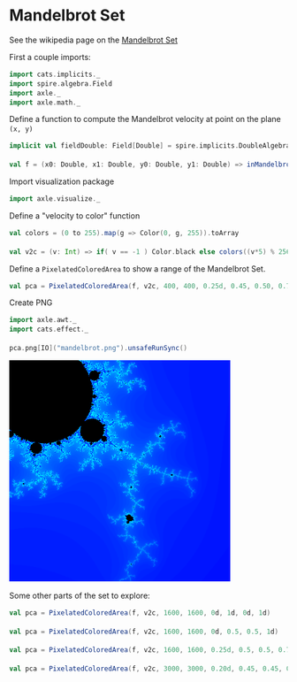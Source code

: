 # Mandelbrot Set

See the wikipedia page on the [Mandelbrot Set](https://en.wikipedia.org/wiki/Mandelbrot_set)

First a couple imports:

```scala mdoc:silent
import cats.implicits._
import spire.algebra.Field
import axle._
import axle.math._
```

Define a function to compute the Mandelbrot velocity at point on the plane `(x, y)`

```scala mdoc
implicit val fieldDouble: Field[Double] = spire.implicits.DoubleAlgebra

val f = (x0: Double, x1: Double, y0: Double, y1: Double) => inMandelbrotSetAt(4d, x0, y0, 1000).getOrElse(-1)
```

Import visualization package

```scala mdoc:silent
import axle.visualize._
```

Define a "velocity to color" function

```scala mdoc
val colors = (0 to 255).map(g => Color(0, g, 255)).toArray

val v2c = (v: Int) => if( v == -1 ) Color.black else colors((v*5) % 256)
```

Define a `PixelatedColoredArea` to show a range of the Mandelbrot Set.

```scala mdoc
val pca = PixelatedColoredArea(f, v2c, 400, 400, 0.25d, 0.45, 0.50, 0.70d)
```

Create PNG

```scala mdoc
import axle.awt._
import cats.effect._

pca.png[IO]("mandelbrot.png").unsafeRunSync()
```

![Mandelbrot Set](/tutorial/images/mandelbrot.png)

Some other parts of the set to explore:

```scala
val pca = PixelatedColoredArea(f, v2c, 1600, 1600, 0d, 1d, 0d, 1d)

val pca = PixelatedColoredArea(f, v2c, 1600, 1600, 0d, 0.5, 0.5, 1d)

val pca = PixelatedColoredArea(f, v2c, 1600, 1600, 0.25d, 0.5, 0.5, 0.75d)

val pca = PixelatedColoredArea(f, v2c, 3000, 3000, 0.20d, 0.45, 0.45, 0.70d)
```
